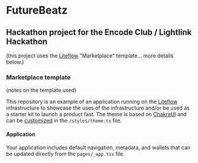 # FutureBeatz

## Hackathon project for the Encode Club / Lightlink Hackathon 
(this project uses the [Liteflow](https://liteflow.com) "Marketplace" template... more details below.)



### Marketplace template
(notes on the template used)

This repository is an example of an application running on the [Liteflow](https://liteflow.com) infrastructure to showcase the uses of the infrastructure and/or be used as a starter kit to launch a product fast. The theme is based on [ChakraUI](https://chakra-ui.com/) and can be [customized](https://chakra-ui.com/docs/styled-system/customize-theme) in the `/styles/theme.ts` file.

#### Application
Your application includes default navigation, metadata, and wallets that can be updated directly from the `pages/_app.tsx` file.
